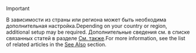 > [!IMPORTANT]
> <span data-ttu-id="b0b98-101">В зависимости из страны или региона может быть необходима дополнительная настройка.</span><span class="sxs-lookup"><span data-stu-id="b0b98-101">Depending on your country or region, additional setup may be required.</span></span> <span data-ttu-id="b0b98-102">Дополнительные сведения см. в списке связанных статей в разделе [См. также](#see-also).</span><span class="sxs-lookup"><span data-stu-id="b0b98-102">For more information, see the list of related articles in the [See Also](#see-also) section.</span></span>  